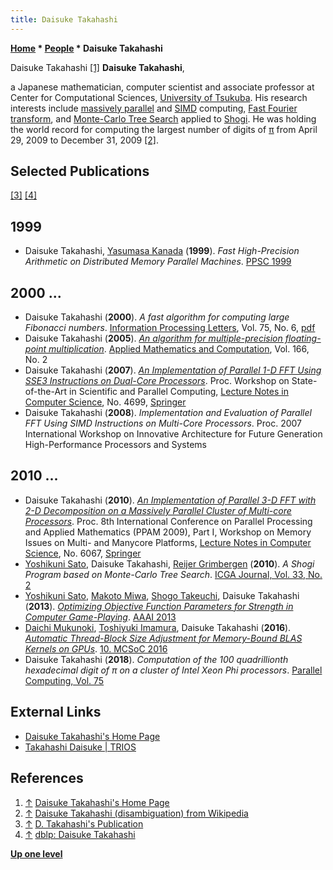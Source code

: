 ```yaml
---
title: Daisuke Takahashi
---
```

**[Home](Home "Home") * [People](People "People") * Daisuke Takahashi**

[](http://www.hpcs.cs.tsukuba.ac.jp/~daisuke/) Daisuke Takahashi <a id="cite-note-1" href="#cite-ref-1">[1]</a>
**Daisuke Takahashi**,

a Japanese mathematician, computer scientist and associate professor at Center for Computational Sciences, [University of Tsukuba](https://en.wikipedia.org/wiki/University_of_Tsukuba). His research interests include [massively parallel](https://en.wikipedia.org/wiki/Massive_parallel_processing) and [SIMD](SIMD_and_SWAR_Techniques "SIMD and SWAR Techniques") computing, [Fast Fourier transform](https://en.wikipedia.org/wiki/Fast_Fourier_transform), and [Monte-Carlo Tree Search](Monte-Carlo_Tree_Search "Monte-Carlo Tree Search") applied to [Shogi](Shogi "Shogi"). He was holding the world record for computing the largest number of digits of [π](https://en.wikipedia.org/wiki/Pi) from April 29, 2009 to December 31, 2009 <a id="cite-note-2" href="#cite-ref-2">[2]</a>.

## Selected Publications

<a id="cite-note-3" href="#cite-ref-3">[3]</a> <a id="cite-note-4" href="#cite-ref-4">[4]</a>

## 1999

- Daisuke Takahashi, [Yasumasa Kanada](http://www.informatik.uni-trier.de/~ley/db/indices/a-tree/k/Kanada:Yasumasa.html) (**1999**). *Fast High-Precision Arithmetic on Distributed Memory Parallel Machines*. [PPSC 1999](http://www.informatik.uni-trier.de/~ley/db/conf/ppsc/ppsc1999.html#TakahashiK99)

## 2000 ...

- Daisuke Takahashi (**2000**). *A fast algorithm for computing large Fibonacci numbers*. [Information Processing Letters](https://en.wikipedia.org/wiki/Information_Processing_Letters), Vol. 75, No. 6, [pdf](http://www.ii.uni.wroc.pl/~lorys/IPL/article75-6-1.pdf)
- Daisuke Takahashi (**2005**). *[An algorithm for multiple-precision floating-point multiplication](http://www.sciencedirect.com/science/article/pii/S0096300304004370)*. [Applied Mathematics and Computation](http://www.sciencedirect.com/science/journal/00963003), Vol. 166, No. 2
- Daisuke Takahashi (**2007**). *[An Implementation of Parallel 1-D FFT Using SSE3 Instructions on Dual-Core Processors](https://link.springer.com/chapter/10.1007/978-3-540-75755-9_135/)*. Proc. Workshop on State-of-the-Art in Scientific and Parallel Computing, [Lecture Notes in Computer Science](https://en.wikipedia.org/wiki/Lecture_Notes_in_Computer_Science), No. 4699, [Springer](https://en.wikipedia.org/wiki/Springer_Science%2BBusiness_Media)
- Daisuke Takahashi (**2008**). *Implementation and Evaluation of Parallel FFT Using SIMD Instructions on Multi-Core Processors*. Proc. 2007 International Workshop on Innovative Architecture for Future Generation High-Performance Processors and Systems

## 2010 ...

- Daisuke Takahashi (**2010**). *[An Implementation of Parallel 3-D FFT with 2-D Decomposition on a Massively Parallel Cluster of Multi-core Processors](http://www.springerlink.com/content/vt106123t57m9155/)*. Proc. 8th International Conference on Parallel Processing and Applied Mathematics (PPAM 2009), Part I, Workshop on Memory Issues on Multi- and Manycore Platforms, [Lecture Notes in Computer Science](https://en.wikipedia.org/wiki/Lecture_Notes_in_Computer_Science), No. 6067, [Springer](https://en.wikipedia.org/wiki/Springer_Science%2BBusiness_Media)
- [Yoshikuni Sato](Yoshikuni_Sato "Yoshikuni Sato"), Daisuke Takahashi, [Reijer Grimbergen](Reijer_Grimbergen "Reijer Grimbergen") (**2010**). *A Shogi Program based on Monte-Carlo Tree Search*. [ICGA Journal, Vol. 33, No. 2](ICGA_Journal#33_2 "ICGA Journal")
- [Yoshikuni Sato](Yoshikuni_Sato "Yoshikuni Sato"), [Makoto Miwa](Makoto_Miwa "Makoto Miwa"), [Shogo Takeuchi](Shogo_Takeuchi "Shogo Takeuchi"), Daisuke Takahashi (**2013**). *[Optimizing Objective Function Parameters for Strength in Computer Game-Playing](http://www.aaai.org/ocs/index.php/AAAI/AAAI13/paper/view/6402)*. [AAAI 2013](http://www.informatik.uni-trier.de/~ley/db/conf/aaai/aaai2013.html#SatoMTT13)
- [Daichi Mukunoki](https://dblp.uni-trier.de/pers/hd/m/Mukunoki:Daichi), [Toshiyuki Imamura](https://dblp.uni-trier.de/pers/hd/i/Imamura:Toshiyuki), Daisuke Takahashi (**2016**). *[Automatic Thread-Block Size Adjustment for Memory-Bound BLAS Kernels on GPUs](https://ieeexplore.ieee.org/document/7774461/)*. [10. MCSoC 2016](https://dblp.uni-trier.de/db/conf/mcsoc/mcsoc2016.html)
- Daisuke Takahashi (**2018**). *Computation of the 100 quadrillionth hexadecimal digit of π on a cluster of Intel Xeon Phi processors*. [Parallel Computing, Vol. 75](https://www.sciencedirect.com/journal/parallel-computing/vol/75/suppl/C)

## External Links

- [Daisuke Takahashi's Home Page](http://www.hpcs.cs.tsukuba.ac.jp/~daisuke/)
- [Takahashi Daisuke | TRIOS](http://trios.tsukuba.ac.jp/en/researcher/0000000955)

## References

1. <a id="cite-ref-1" href="#cite-note-1">↑</a> [Daisuke Takahashi's Home Page](http://www.hpcs.cs.tsukuba.ac.jp/~daisuke/)
1. <a id="cite-ref-2" href="#cite-note-2">↑</a> [Daisuke Takahashi (disambiguation) from Wikipedia](<https://en.wikipedia.org/wiki/Daisuke_Takahashi_(disambiguation)>)
1. <a id="cite-ref-3" href="#cite-note-3">↑</a> [D. Takahashi's Publication](http://www.hpcs.cs.tsukuba.ac.jp/~daisuke/pub.html)
1. <a id="cite-ref-4" href="#cite-note-4">↑</a> [dblp: Daisuke Takahashi](https://dblp.uni-trier.de/pers/hd/t/Takahashi:Daisuke.html)

**[Up one level](People "People")**

